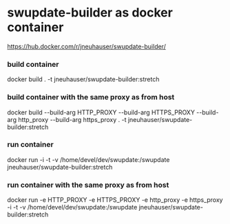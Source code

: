 # swupdate-builder as docker container

https://hub.docker.com/r/jneuhauser/swupdate-builder/

### build container
docker build . -t jneuhauser/swupdate-builder:stretch

### build container with the same proxy as from host
docker build --build-arg HTTP_PROXY --build-arg HTTPS_PROXY --build-arg http_proxy --build-arg https_proxy . -t jneuhauser/swupdate-builder:stretch

### run container
docker run -i -t -v /home/devel/dev/swupdate:/swupdate jneuhauser/swupdate-builder:stretch

### run container with the same proxy as from host
docker run -e HTTP_PROXY -e HTTPS_PROXY -e http_proxy -e https_proxy -i -t -v /home/devel/dev/swupdate:/swupdate jneuhauser/swupdate-builder:stretch

